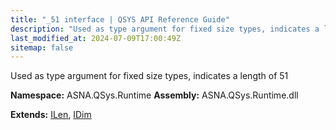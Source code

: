 ```yaml
---
title: "_51 interface | QSYS API Reference Guide"
description: "Used as type argument for fixed size types, indicates a length of 51  "
last_modified_at: 2024-07-09T17:00:49Z
sitemap: false
---
```


Used as type argument for fixed size types, indicates a length of 51 

**Namespace:** ASNA.QSys.Runtime
**Assembly:** ASNA.QSys.Runtime.dll

**Extends:** [ILen](/reference/runtime/qsys-runtime/i-len.html), [IDim](/reference/runtime/qsys-runtime/i-dim.html)
<br>
<br>
